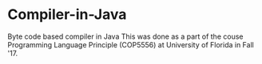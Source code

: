 # Compiler-in-Java
Byte code based compiler in Java
This was done as a part of the couse Programming Language Principle (COP5556) at University of Florida in Fall '17. 
